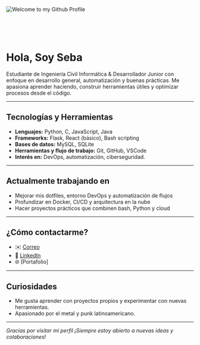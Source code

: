 
<img src="https://github.com/BrunnerLivio/brunnerlivio/blob/master/images/welcome.png?raw=true" style="max-width: 100%;" alt="Welcome to my Github Profile" />

<br><br><br>

# Hola, Soy Seba

Estudiante de Ingeniería Civil Informática & Desarrollador Junior con enfoque en desarrollo general, automatización y buenas prácticas. Me apasiona aprender haciendo, construir herramientas útiles y optimizar procesos desde el código.

---

## Tecnologías y Herramientas

- **Lenguajes:** Python, C, JavaScript, Java 
- **Frameworks:** Flask, React (básico), Bash scripting
- **Bases de datos:** MySQL, SQLite
- **Herramientas y flujo de trabajo:** Git, GitHub, VSCode
- **Interés en:** DevOps, automatización, ciberseguridad. 

---

## Actualmente trabajando en

- Mejorar mis dotfiles, entorno DevOps y automatización de flujos
- Profundizar en Docker, CI/CD y arquitectura en la nube
- Hacer proyectos prácticos que combinen bash, Python y cloud

---

## ¿Cómo contactarme?

- ✉️ [Correo](mailto:sebastiancruzpomar@gmail.com)
- 💼 [LinkedIn](www.linkedin.com/in/sebacruz1)
- 🌐 [Portafolio] 

---

## Curiosidades

- Me gusta aprender con proyectos propios y experimentar con nuevas herramientas.
- Apasionado por el metal y punk latinoamericano.

---

_Gracias por visitar mi perfil ¡Siempre estoy abierto a nuevas ideas y colaboraciones!_
